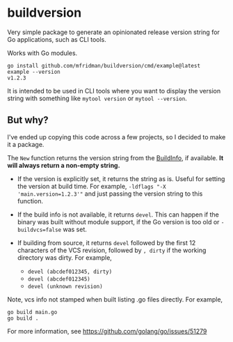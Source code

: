 # buildversion

Very simple package to generate an opinionated release version string for Go applications, such as
CLI tools.

Works with Go modules.

```
go install github.com/mfridman/buildversion/cmd/example@latest
example --version
v1.2.3
```

It is intended to be used in CLI tools where you want to display the version string with something
like `mytool version` or `mytool --version`.

## But why?

I've ended up copying this code across a few projects, so I decided to make it a package.

The `New` function returns the version string from the
[BuildInfo](https://pkg.go.dev/runtime/debug#BuildInfo), if available. **It will always return a
non-empty string.**

- If the version is explicitly set, it returns the string as is. Useful for setting the version at
  build time. For example, `-ldflags "-X 'main.version=1.2.3'"` and just passing the version string
  to this function.

- If the build info is not available, it returns `devel`. This can happen if the binary was built
  without module support, if the Go version is too old or `-buildvcs=false` was set.

- If building from source, it returns `devel` followed by the first 12 characters of the VCS
  revision, followed by `, dirty` if the working directory was dirty. For example,

  - `devel (abcdef012345, dirty)`
  - `devel (abcdef012345)`
  - `devel (unknown revision)`

Note, vcs info not stamped when built listing .go files directly. For example,

```
go build main.go
go build .
```

For more information, see https://github.com/golang/go/issues/51279
